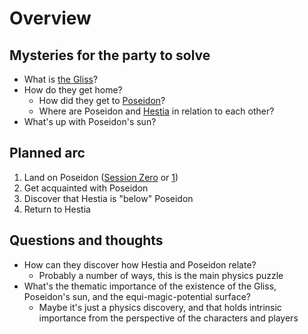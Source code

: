 # Overview

## Mysteries for the party to solve

- What is [the Gliss](World/Gliss.md)?
- How do they get home?
  - How did they get to [Poseidon](World/Poseidon.md)?
  - Where are Poseidon and [Hestia](World/Hestia.md) in relation to each other?
- What's up with Poseidon's sun?

## Planned arc

1. Land on Poseidon ([Session Zero](Sessions/Session0.md) or [1](Sessions/Session1.md))
2. Get acquainted with Poseidon
3. Discover that Hestia is "below" Poseidon
4. Return to Hestia

## Questions and thoughts

- How can they discover how Hestia and Poseidon relate?
  - Probably a number of ways, this is the main physics puzzle
- What's the thematic importance of the existence of the Gliss, Poseidon's sun, and the equi-magic-potential surface?
  - Maybe it's just a physics discovery, and that holds intrinsic importance from the perspective of the characters and players
